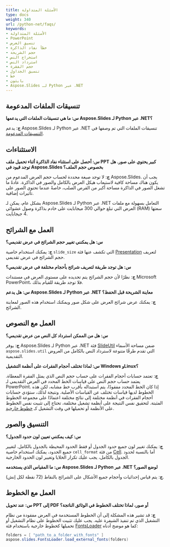```yaml
---
title: الأسئلة المتداولة
type: docs
weight: 340
url: /python-net/faqs/
keywords:
- الأسئلة المتداولة
- PowerPoint
- تنسيق العرض
- خطأ نفاد الذاكرة
- حجم الشريحة
- استخراج النص
- استرداد النص
- حجم الفقرة
- تنسيق الجداول
- خط
- بايثون
- Aspose.Slides لـ Python عبر .NET
---
```


## **تنسيقات الملفات المدعومة**

**س: ما هي تنسيقات الملفات التي يدعمها Aspose.Slides لـ Python عبر .NET؟**

**ج**: يدعم Aspose.Slides لـ Python عبر .NET تنسيقات الملفات التي تم وصفها في [التنسيقات المدعومة](/slides/python-net/supported-file-formats/).

## **الاستثناءات**

**س: أحصل على استثناء نفاد الذاكرة أثناء تحميل ملف PPT كبير يحتوي على صور. هل توجد قيود في Aspose.Slides بخصوص حجم الملف؟**

**ج**: لا توجد صيغة محددة لحساب حجم العرض المدعوم من Aspose.Slides. يجب أن يكون هناك مساحة كافية لاستيعاب هيكل العرض بالكامل والصور في الذاكرة. عادةً ما تشغل الصور في الذاكرة مساحة أكبر من القرص الصلب، خاصةً عندما تحتوي الصور على تأثيرات إضافية.

بشكل عام، يمكن لـ Aspose.Slides لـ Python عبر .NET التعامل بسهولة مع ملفات العرض التي تبلغ حوالي 300 ميجابايت على خادم بذاكرة وصول عشوائي (RAM) سعتها 4 جيجابايت.

## **العمل مع الشرائح**

**س: هل يمكنني تغيير حجم الشرائح في عرض تقديمي؟**

**ج**: يمكنك استخدام خاصية `slide_size` التي تكشف عنها فئة [Presentation](https://reference.aspose.com/slides/python-net/aspose.slides/presentation/) لتعريف حجم الشرائح في عرض تقديمي.

**س: هل توجد طريقة لتعريف شرائح بأحجام مختلفة في عرض تقديمي؟**

**ج**: نظرًا لأن حجم الشرائح يتم تحديده على مستوى العرض في مستندات Microsoft PowerPoint، فلا توجد طريقة للقيام بذلك.

**س: هل يدعم Aspose.Slides لـ Python عبر .NET معاينة الشريحة قبل الحفظ؟**

**ج**: يمكنك عرض شرائح العرض على شكل صور ويمكنك استخدام هذه الصور لمعاينة الشرائح.

## **العمل مع النصوص**

**س: هل من الممكن استرداد كل النص من عرض تقديمي؟**

**ج**: يوفر Aspose.Slides لـ Python عبر .NET فئة [SlideUtil](https://reference.aspose.com/slides/python-net/aspose.slides.util/slideutil/) ضمن مساحة الأسماء `aspose.slides.util` التي تقدم طرقًا متنوعة لاسترداد النص بالكامل من العروض التقديمية.

**س: لماذا تختلف أحجام الفقرات على أنظمة التشغيل Windows وLinux؟**

**ج**: تعتمد حسابات أحجام الفقرات على حساب حجم النص الذي يمثل الفقرة المعطاة. يعتمد حساب حجم النص على قياسات الخط المحدد في العرض التقديمي لـ PowerPoint. إذا كان الخط المحدد مفقودًا، يتم استبداله بأقرب خط مشابه، لكن هذه الخطوط لديها قياسات تختلف عن القياسات الأصلية. ونتيجة لذلك، ستؤدي حسابات أحجام الفقرات في أنظمة مختلفة إلى نتائج مختلفة اعتمادًا على مجموعة الخطوط المثبتة. لتحقيق نفس النتيجة على أنظمة تشغيل مختلفة، تحتاج إلى تثبيت نفس الخطوط على الأنظمة أو تحميلها في وقت التشغيل كـ [خطوط خارجية](/slides/python-net/custom-font/).

## **التنسيق والصور**

**س: كيف يمكنني تعيين لون حدود الجدول؟**

**ج**: يمكنك تغيير لون جميع حدود الجدول أو فقط الحدود المحيطة بالجدول بالكامل. لتغيير جميع الحدود، يمكنك استخدام خاصية `cell_format` من فئة [Cell](https://reference.aspose.com/slides/python-net/aspose.slides/cell/). أما بالنسبة لحدود الجدول بالكامل، يجب عليك تكرار الخلايا وتغيير لون الحدود الخارجية.

**س: ما المقياس الذي يستخدمه Aspose.Slides لـ Python عبر .NET لوضع الصور؟**

**ج**: يتم قياس إحداثيات وأحجام جميع الأشكال على الشرائح بالنقاط (72 نقطة لكل إنش).

## **العمل مع الخطوط**

**س: عند تحويل PPT إلى PDF أو صور، لماذا تختلف الخطوط في الوثائق الناتجة؟**

**ج**: قد تشير هذه المشكلة إلى أن الخطوط المستخدمة في العرض مفقودة من نظام التشغيل الذي تم تنفيذ الشيفرة عليه. يجب عليك تثبيت الخطوط على نظام التشغيل أو تحميلها كخطوط خارجية باستخدام فئة [FontsLoader](https://reference.aspose.com/slides/python-net/aspose.slides/fontsloader/) كما هو موضح أدناه:
```cs
folders = [ "path_to_a_folder_with_fonts" ]
aspose.slides.FontsLoader.load_external_fonts(folders)
```